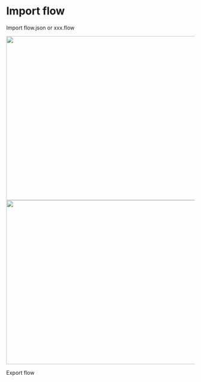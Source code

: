 # Import flow
Import flow.json or xxx.flow

<img src="https://i.imgur.com/U82C32z.png" width=790 height=437>

<img src="https://i.imgur.com/ELGRqsg.png" width=790 height=437>

Export flow
